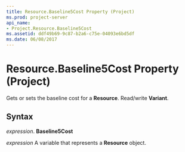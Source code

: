 ```yaml
---
title: Resource.Baseline5Cost Property (Project)
ms.prod: project-server
api_name:
- Project.Resource.Baseline5Cost
ms.assetid: ddf49b69-9c87-b2a6-c75e-04093e6bd5df
ms.date: 06/08/2017
---
```



# Resource.Baseline5Cost Property (Project)

Gets or sets the baseline cost for a **Resource**. Read/write **Variant**.


## Syntax

 _expression_. **Baseline5Cost**

 _expression_ A variable that represents a **Resource** object.


